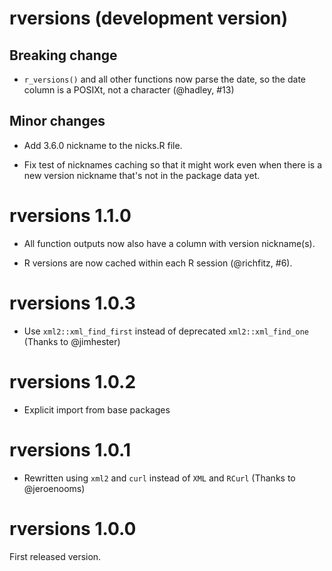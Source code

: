 # rversions (development version)

## Breaking change

* `r_versions()` and all other functions now parse the date, so the date column is a POSIXt, not a character (@hadley, #13)

## Minor changes

* Add 3.6.0 nickname to the nicks.R file.

* Fix test of nicknames caching so that it might work even when there is a new version nickname that's not in the package data yet.

# rversions 1.1.0

* All function outputs now also have a column with version nickname(s).

* R versions are now cached within each R session (@richfitz, #6).

# rversions 1.0.3

* Use `xml2::xml_find_first` instead of deprecated `xml2::xml_find_one`
  (Thanks to @jimhester)

# rversions 1.0.2

* Explicit import from base packages

# rversions 1.0.1

* Rewritten using `xml2` and `curl` instead of `XML` and `RCurl`
  (Thanks to @jeroenooms)

# rversions 1.0.0

First released version.
